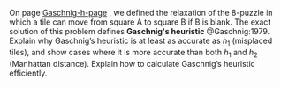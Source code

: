 

On page <a href="#">Gaschnig-h-page</a> , we defined the relaxation of the 8-puzzle in
which a tile can move from square A to square B if B is blank. The exact
solution of this problem defines <b>Gaschnig's heuristic</b> @Gaschnig:1979. Explain why Gaschnig’s
heuristic is at least as accurate as $h_1$ (misplaced tiles), and show
cases where it is more accurate than both $h_1$ and $h_2$ (Manhattan
distance). Explain how to calculate Gaschnig’s heuristic efficiently.
